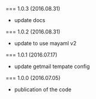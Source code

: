 === 1.0.3 (2016.08.31)

* update docs

=== 1.0.2 (2016.08.31)

* update to use mayaml v2

=== 1.0.1 (2016.07.17)

* update getmail tempate config

=== 1.0.0 (2016.07.05)

* publication of the code
